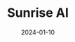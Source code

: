 ---  
layout: startup_page  
title: "Sunrise AI"  
id: "sunrise.ai"  
permalink: "/sunriseaisunrise.ai01102024/"  
website: "https://www.sunrise.ai/"  
funding_round: "Pre-Seed"  
funding_amount: ""  
investors: "AI Fund"  
about: "Sunrise AI is a fintech company using AI and machine learning to revolutionize credit assessment. Its product, SunScore, offers property owners advanced risk management solutions, and its AI suite boasts a 96% accuracy rate in predicting debt repayment. The company aims for fair and inclusive credit access for individuals and businesses."  
markets: "Fintech, AI, Artificial Intelligence"  
hq: "New York, New York, United States"  
founded_year: "2022"  
linkedin: "https://www.linkedin.com/company/sunrise-ai"  
twitter: ""  
instagram: ""  
facebook: ""  
crunchbase: "https://www.crunchbase.com/organization/sunrise-ai"  
pitchbook: ""  

date_display: "10-Jan-2024"  
date: "2024-01-10"

# SEO Optimization  
meta_title: "Sunrise AI - Pre-Seed"  
meta_description: "Sunrise AI, Sunrise AI is a fintech company using AI and machine learning to revolutionize credit assessment. Its product, SunScore, offers property owners advanc..."  
meta_keywords: "Sunrise AI, Fintech, AI, Artificial Intelligence, Pre-Seed funding"  
canonical_url: "https://startup.projectstartups.com/sunriseaisunrise.ai01102024/"  
---